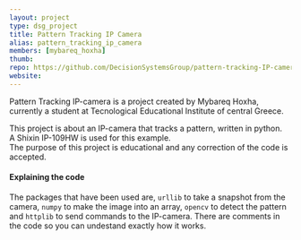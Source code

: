 ```yaml
---
layout: project
type: dsg_project
title: Pattern Tracking IP Camera
alias: pattern_tracking_ip_camera
members: [mybareq_hoxha]
thumb:
repo: https://github.com/DecisionSystemsGroup/pattern-tracking-IP-camera
website:
---
```

Pattern Tracking IP-camera is a project created by Mybareq Hoxha, currently a student at Tecnological Educational Institute of central Greece.

This project is about an IP-camera that tracks a pattern, written in python.  
A Shixin IP-109HW is used for this example.  
The purpose of this project is educational and any correction of the code is accepted.

#### Explaining the code

The packages that have been used are, `urllib` to take a snapshot from the camera, `numpy` to make the image into an array, `opencv` to detect the pattern and `httplib` to send commands to the IP-camera. There are comments in the code so you can undestand exactly how it works.
